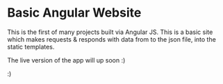# Basic Angular Website


This is the first of many projects built via Angular JS. This is a basic site which makes requests & responds with data from to the json file,  into the static templates.

The live version of the app will up soon :)


:)

